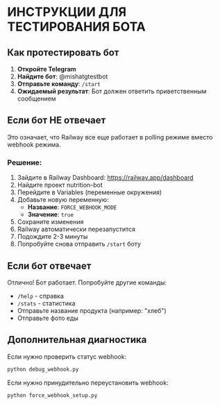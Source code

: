 # ИНСТРУКЦИИ ДЛЯ ТЕСТИРОВАНИЯ БОТА

## Как протестировать бот

1. **Откройте Telegram**
2. **Найдите бот**: @mishatgtestbot
3. **Отправьте команду**: `/start`
4. **Ожидаемый результат**: Бот должен ответить приветственным сообщением

## Если бот НЕ отвечает

Это означает, что Railway все еще работает в polling режиме вместо webhook режима.

### Решение:
1. Зайдите в Railway Dashboard: https://railway.app/dashboard
2. Найдите проект nutrition-bot
3. Перейдите в Variables (переменные окружения)
4. Добавьте новую переменную:
   - **Название**: `FORCE_WEBHOOK_MODE`
   - **Значение**: `true`
5. Сохраните изменения
6. Railway автоматически перезапустится
7. Подождите 2-3 минуты
8. Попробуйте снова отправить `/start` боту

## Если бот отвечает

Отлично! Бот работает. Попробуйте другие команды:
- `/help` - справка
- `/stats` - статистика
- Отправьте название продукта (например: "хлеб")
- Отправьте фото еды

## Дополнительная диагностика

Если нужно проверить статус webhook:
```bash
python debug_webhook.py
```

Если нужно принудительно переустановить webhook:
```bash
python force_webhook_setup.py
